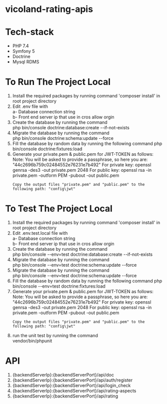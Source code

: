 <h1>vicoland-rating-apis</h1>

# Tech-stack
- PHP 7.4
- Symfony 5
- Doctrine
- Mysql RDMS

# To Run The Project Local
<ol>
<li>
Install the required packages
    by running command 'composer install' in root project directory</li>
<li>
Edit .env file with <br> 
a- Database connection string <br>
b- Front end server ip that use in cros allow orgin
</li>

<li>
Create the database by running the command <br>
    php bin/console doctrine:database:create --if-not-exists
</li>

<li>
Migrate the database by running the command <br>
    php bin/console doctrine:schema:update --force 
</li>

<li>
Fill the database by random data by running the following command
    php bin/console doctrine:fixtures:load
</li>

<li>
Generate your private.pem & public.pem for JWT-TOKEN as follows: <br>    
    Note: You will be asked to provide a passphrase, so here you are: "44c2696b759c02484552e76231e7b492"
    For private key:
        openssl genrsa -des3 -out private.pem 2048
    For public key:
        openssl rsa -in private.pem -outform PEM -pubout -out public.pem
    
    Copy the output files "private.pem" and "public.pem" to the following path: "config\jwt"
</li>

</ol>


# To Test The Project Local
<ol>
<li>
Install the required packages
    by running command 'composer install' in root project directory</li>
<li>
Edit .env.test.local file with <br> 
a- Database connection string <br>
b- Front end server ip that use in cros allow orgin
</li>

<li>
Create the database by running the command <br>
    php bin/console --env=test doctrine:database:create --if-not-exists 
</li>

<li>
Migrate the database by running the command <br>
    php bin/console --env=test doctrine:schema:update --force 
</li>

<li>
Migrate the database by running the command <br>
    php bin/console --env=test doctrine:schema:update --force 
</li>

<li>
Fill the database by random data by running the following command
    php bin/console --env=test doctrine:fixtures:load
</li>

<li>
Generate your private.pem & public.pem for JWT-TOKEN as follows:    
    Note: You will be asked to provide a passphrase, so here you are: "44c2696b759c02484552e76231e7b492"
    For private key:
        openssl genrsa -des3 -out private.pem 2048
    For public key:
        openssl rsa -in private.pem -outform PEM -pubout -out public.pem
    
    Copy the output files "private.pem" and "public.pem" to the following path: "config\jwt"
</li>

<li>
run the unit test by running the command <br>
    vendor/bin/phpunit
</li>
</ol>

# API
<ol>
<li>
{backendServerIp}:{backendServerPort}/api/doc
</li>
<li>
{backendServerIp}:{backendServerPort}/api/auth/register
</li>
<li>
{backendServerIp}:{backendServerPort}/api/login_check
</li>
<li>
{backendServerIp}:{backendServerPort}/api/rating-aspects
</li>
<li>
{backendServerIp}:{backendServerPort}/api/rating
</li>
</ol>
